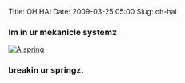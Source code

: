 Title: OH HAI
Date: 2009-03-25 05:00
Slug: oh-hai

### Im in ur mekanicle systemz

[![A spring](http://justinnhli.files.wordpress.com/2009/03/bacc2-spring-breaking.png)](http://justinnhli.files.wordpress.com/2009/03/bacc2-spring-breaking.png)

### breakin ur springz.  
